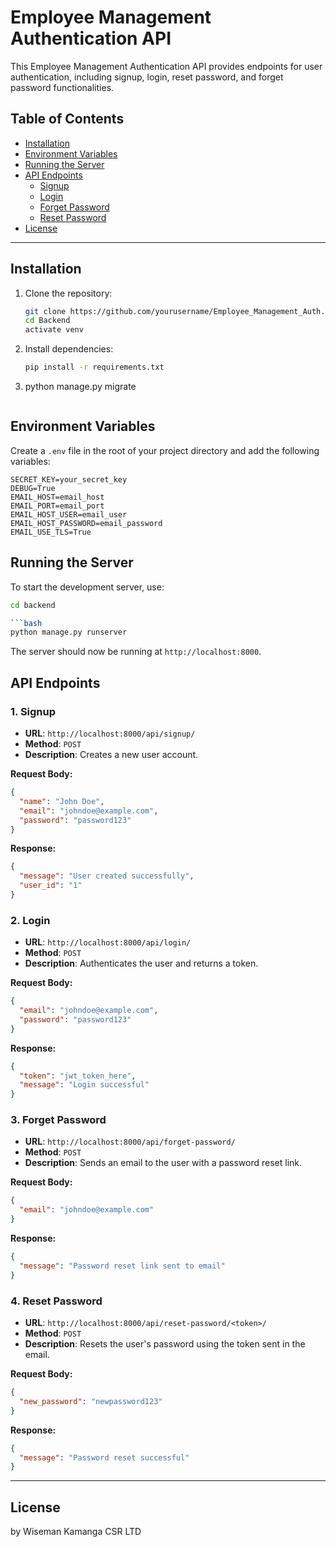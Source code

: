 # Employee Management Authentication API

This Employee Management Authentication API provides endpoints for user authentication, including signup, login, reset password, and forget password functionalities.

## Table of Contents
- [Installation](#installation)
- [Environment Variables](#environment-variables)
- [Running the Server](#running-the-server)
- [API Endpoints](#api-endpoints)
  - [Signup](#1-signup)
  - [Login](#2-login)
  - [Forget Password](#3-forget-password)
  - [Reset Password](#4-reset-password)
- [License](#license)

---

## Installation

1. Clone the repository:
   ```bash
   git clone https://github.com/yourusername/Employee_Management_Auth.git
   cd Backend
   activate venv
   
   ```

2. Install dependencies:
   ```bash
   pip install -r requirements.txt
   ```

3. python manage.py migrate
   ```

## Environment Variables

Create a `.env` file in the root of your project directory and add the following variables:

```plaintext
SECRET_KEY=your_secret_key
DEBUG=True
EMAIL_HOST=email_host
EMAIL_PORT=email_port
EMAIL_HOST_USER=email_user
EMAIL_HOST_PASSWORD=email_password
EMAIL_USE_TLS=True
```

## Running the Server

To start the development server, use:
```bash
cd backend

```bash
python manage.py runserver
```

The server should now be running at `http://localhost:8000`.

## API Endpoints

### 1. Signup
- **URL**: `http://localhost:8000/api/signup/`
- **Method**: `POST`
- **Description**: Creates a new user account.

**Request Body:**
```json
{
  "name": "John Doe",
  "email": "johndoe@example.com",
  "password": "password123"
}
```

**Response:**
```json
{
  "message": "User created successfully",
  "user_id": "1"
}
```

### 2. Login
- **URL**: `http://localhost:8000/api/login/`
- **Method**: `POST`
- **Description**: Authenticates the user and returns a token.

**Request Body:**
```json
{
  "email": "johndoe@example.com",
  "password": "password123"
}
```

**Response:**
```json
{
  "token": "jwt_token_here",
  "message": "Login successful"
}
```

### 3. Forget Password
- **URL**: `http://localhost:8000/api/forget-password/`
- **Method**: `POST`
- **Description**: Sends an email to the user with a password reset link.

**Request Body:**
```json
{
  "email": "johndoe@example.com"
}
```

**Response:**
```json
{
  "message": "Password reset link sent to email"
}
```

### 4. Reset Password
- **URL**: `http://localhost:8000/api/reset-password/<token>/`
- **Method**: `POST`
- **Description**: Resets the user's password using the token sent in the email.

**Request Body:**
```json
{
  "new_password": "newpassword123"
}
```

**Response:**
```json
{
  "message": "Password reset successful"
}
```

---

## License

by Wiseman Kamanga CSR LTD
